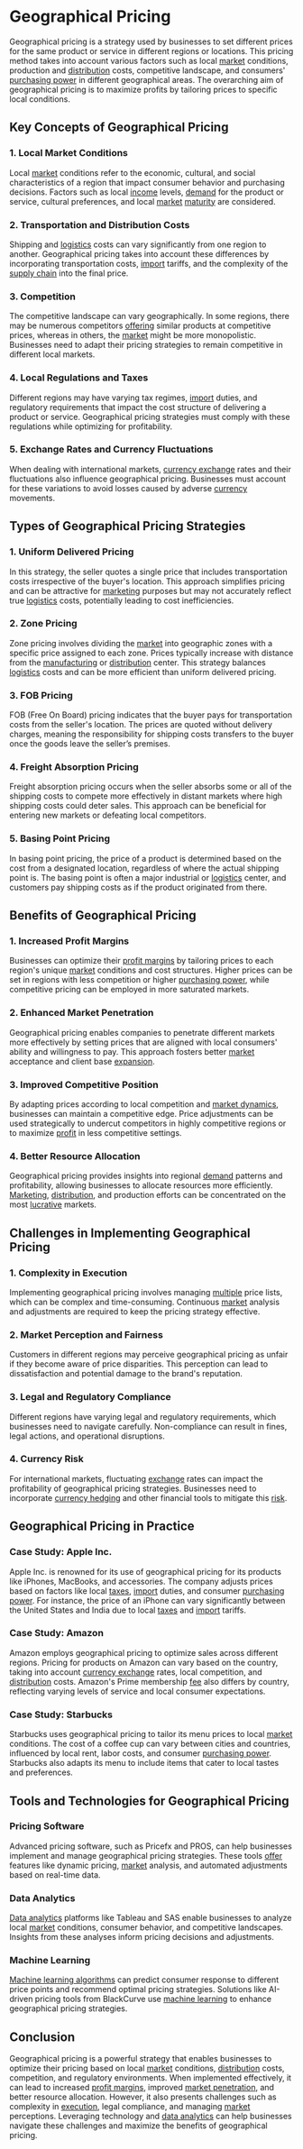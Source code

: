# Geographical Pricing

Geographical pricing is a strategy used by businesses to set different prices for the same product or service in different regions or locations. This pricing method takes into account various factors such as local [market](../m/market.md) conditions, production and [distribution](../d/distribution.md) costs, competitive landscape, and consumers' [purchasing power](../p/purchasing_power.md) in different geographical areas. The overarching aim of geographical pricing is to maximize profits by tailoring prices to specific local conditions.

## Key Concepts of Geographical Pricing

### 1. Local Market Conditions

Local [market](../m/market.md) conditions refer to the economic, cultural, and social characteristics of a region that impact consumer behavior and purchasing decisions. Factors such as local [income](../i/income.md) levels, [demand](../d/demand.md) for the product or service, cultural preferences, and local [market](../m/market.md) [maturity](../m/maturity.md) are considered.

### 2. Transportation and Distribution Costs

Shipping and [logistics](../l/logistics.md) costs can vary significantly from one region to another. Geographical pricing takes into account these differences by incorporating transportation costs, [import](../i/import.md) tariffs, and the complexity of the [supply chain](../s/supply_chain.md) into the final price.

### 3. Competition

The competitive landscape can vary geographically. In some regions, there may be numerous competitors [offering](../o/offering.md) similar products at competitive prices, whereas in others, the [market](../m/market.md) might be more monopolistic. Businesses need to adapt their pricing strategies to remain competitive in different local markets.

### 4. Local Regulations and Taxes

Different regions may have varying tax regimes, [import](../i/import.md) duties, and regulatory requirements that impact the cost structure of delivering a product or service. Geographical pricing strategies must comply with these regulations while optimizing for profitability.

### 5. Exchange Rates and Currency Fluctuations

When dealing with international markets, [currency exchange](../c/currency_exchange.md) rates and their fluctuations also influence geographical pricing. Businesses must account for these variations to avoid losses caused by adverse [currency](../c/currency.md) movements.

## Types of Geographical Pricing Strategies

### 1. Uniform Delivered Pricing

In this strategy, the seller quotes a single price that includes transportation costs irrespective of the buyer's location. This approach simplifies pricing and can be attractive for [marketing](../m/marketing.md) purposes but may not accurately reflect true [logistics](../l/logistics.md) costs, potentially leading to cost inefficiencies.

### 2. Zone Pricing

Zone pricing involves dividing the [market](../m/market.md) into geographic zones with a specific price assigned to each zone. Prices typically increase with distance from the [manufacturing](../m/manufacturing.md) or [distribution](../d/distribution.md) center. This strategy balances [logistics](../l/logistics.md) costs and can be more efficient than uniform delivered pricing.

### 3. FOB Pricing

FOB (Free On Board) pricing indicates that the buyer pays for transportation costs from the seller's location. The prices are quoted without delivery charges, meaning the responsibility for shipping costs transfers to the buyer once the goods leave the seller’s premises.

### 4. Freight Absorption Pricing

Freight absorption pricing occurs when the seller absorbs some or all of the shipping costs to compete more effectively in distant markets where high shipping costs could deter sales. This approach can be beneficial for entering new markets or defeating local competitors.

### 5. Basing Point Pricing

In basing point pricing, the price of a product is determined based on the cost from a designated location, regardless of where the actual shipping point is. The basing point is often a major industrial or [logistics](../l/logistics.md) center, and customers pay shipping costs as if the product originated from there.

## Benefits of Geographical Pricing

### 1. Increased Profit Margins

Businesses can optimize their [profit margins](../p/profit_margins_in_trading.md) by tailoring prices to each region's unique [market](../m/market.md) conditions and cost structures. Higher prices can be set in regions with less competition or higher [purchasing power](../p/purchasing_power.md), while competitive pricing can be employed in more saturated markets.

### 2. Enhanced Market Penetration

Geographical pricing enables companies to penetrate different markets more effectively by setting prices that are aligned with local consumers' ability and willingness to pay. This approach fosters better [market](../m/market.md) acceptance and client base [expansion](../e/expansion.md).

### 3. Improved Competitive Position

By adapting prices according to local competition and [market dynamics](../m/market_dynamics.md), businesses can maintain a competitive edge. Price adjustments can be used strategically to undercut competitors in highly competitive regions or to maximize [profit](../p/profit.md) in less competitive settings.

### 4. Better Resource Allocation

Geographical pricing provides insights into regional [demand](../d/demand.md) patterns and profitability, allowing businesses to allocate resources more efficiently. [Marketing](../m/marketing.md), [distribution](../d/distribution.md), and production efforts can be concentrated on the most [lucrative](../l/lucrative.md) markets.

## Challenges in Implementing Geographical Pricing

### 1. Complexity in Execution

Implementing geographical pricing involves managing [multiple](../m/multiple.md) price lists, which can be complex and time-consuming. Continuous [market](../m/market.md) analysis and adjustments are required to keep the pricing strategy effective.

### 2. Market Perception and Fairness

Customers in different regions may perceive geographical pricing as unfair if they become aware of price disparities. This perception can lead to dissatisfaction and potential damage to the brand's reputation.

### 3. Legal and Regulatory Compliance

Different regions have varying legal and regulatory requirements, which businesses need to navigate carefully. Non-compliance can result in fines, legal actions, and operational disruptions.

### 4. Currency Risk

For international markets, fluctuating [exchange](../e/exchange.md) rates can impact the profitability of geographical pricing strategies. Businesses need to incorporate [currency hedging](../c/currency_hedging.md) and other financial tools to mitigate this [risk](../r/risk.md).

## Geographical Pricing in Practice

### Case Study: Apple Inc.

Apple Inc. is renowned for its use of geographical pricing for its products like iPhones, MacBooks, and accessories. The company adjusts prices based on factors like local [taxes](../t/taxes.md), [import](../i/import.md) duties, and consumer [purchasing power](../p/purchasing_power.md). For instance, the price of an iPhone can vary significantly between the United States and India due to local [taxes](../t/taxes.md) and [import](../i/import.md) tariffs.

### Case Study: Amazon

Amazon employs geographical pricing to optimize sales across different regions. Pricing for products on Amazon can vary based on the country, taking into account [currency exchange](../c/currency_exchange.md) rates, local competition, and [distribution](../d/distribution.md) costs. Amazon's Prime membership [fee](../f/fee.md) also differs by country, reflecting varying levels of service and local consumer expectations.

### Case Study: Starbucks

Starbucks uses geographical pricing to tailor its menu prices to local [market](../m/market.md) conditions. The cost of a coffee cup can vary between cities and countries, influenced by local rent, labor costs, and consumer [purchasing power](../p/purchasing_power.md). Starbucks also adapts its menu to include items that cater to local tastes and preferences.

## Tools and Technologies for Geographical Pricing

### Pricing Software

Advanced pricing software, such as Pricefx and PROS, can help businesses implement and manage geographical pricing strategies. These tools [offer](../o/offer.md) features like dynamic pricing, [market](../m/market.md) analysis, and automated adjustments based on real-time data.

### Data Analytics

[Data analytics](../d/data_analytics.md) platforms like Tableau and SAS enable businesses to analyze local [market](../m/market.md) conditions, consumer behavior, and competitive landscapes. Insights from these analyses inform pricing decisions and adjustments.

### Machine Learning

[Machine learning algorithms](../m/machine_learning_algorithms_in_trading.md) can predict consumer response to different price points and recommend optimal pricing strategies. Solutions like AI-driven pricing tools from BlackCurve use [machine learning](../m/machine_learning.md) to enhance geographical pricing strategies.

## Conclusion

Geographical pricing is a powerful strategy that enables businesses to optimize their pricing based on local [market](../m/market.md) conditions, [distribution](../d/distribution.md) costs, competition, and regulatory environments. When implemented effectively, it can lead to increased [profit margins](../p/profit_margins_in_trading.md), improved [market penetration](../m/market_penetration.md), and better resource allocation. However, it also presents challenges such as complexity in [execution](../e/execution.md), legal compliance, and managing [market](../m/market.md) perceptions. Leveraging technology and [data analytics](../d/data_analytics.md) can help businesses navigate these challenges and maximize the benefits of geographical pricing.